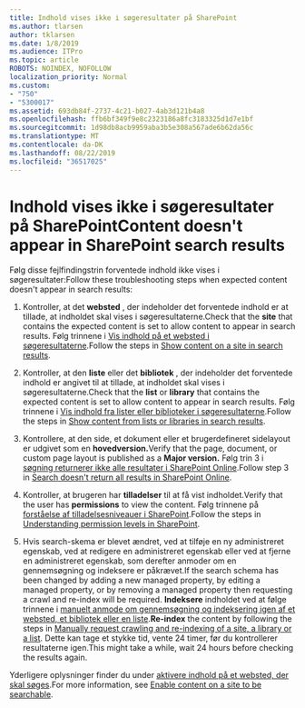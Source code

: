```yaml
---
title: Indhold vises ikke i søgeresultater på SharePoint
ms.author: tlarsen
author: tklarsen
ms.date: 1/8/2019
ms.audience: ITPro
ms.topic: article
ROBOTS: NOINDEX, NOFOLLOW
localization_priority: Normal
ms.custom:
- "750"
- "5300017"
ms.assetid: 693db84f-2737-4c21-b027-4ab3d121b4a8
ms.openlocfilehash: ffb6bf349f9e8c2323186a8fc3183325d1d7e1bf
ms.sourcegitcommit: 1d98db8acb9959aba3b5e308a567ade6b62da56c
ms.translationtype: MT
ms.contentlocale: da-DK
ms.lasthandoff: 08/22/2019
ms.locfileid: "36517025"
---
```

# <a name="content-doesnt-appear-in-sharepoint-search-results"></a><span data-ttu-id="022e5-102">Indhold vises ikke i søgeresultater på SharePoint</span><span class="sxs-lookup"><span data-stu-id="022e5-102">Content doesn't appear in SharePoint search results</span></span>

<span data-ttu-id="022e5-103">Følg disse fejlfindingstrin forventede indhold ikke vises i søgeresultater:</span><span class="sxs-lookup"><span data-stu-id="022e5-103">Follow these troubleshooting steps when expected content doesn't appear in search results:</span></span>
  
1. <span data-ttu-id="022e5-104">Kontroller, at det **websted** , der indeholder det forventede indhold er at tillade, at indholdet skal vises i søgeresultaterne.</span><span class="sxs-lookup"><span data-stu-id="022e5-104">Check that the **site** that contains the expected content is set to allow content to appear in search results.</span></span> <span data-ttu-id="022e5-105">Følg trinnene i [Vis indhold på et websted i søgeresultaterne](https://docs.microsoft.com/sharepoint/make-site-content-searchable#show-content-on-a-site-in-search-results).</span><span class="sxs-lookup"><span data-stu-id="022e5-105">Follow the steps in [Show content on a site in search results](https://docs.microsoft.com/sharepoint/make-site-content-searchable#show-content-on-a-site-in-search-results).</span></span>

2. <span data-ttu-id="022e5-106">Kontroller, at den **liste** eller det **bibliotek** , der indeholder det forventede indhold er angivet til at tillade, at indholdet skal vises i søgeresultaterne.</span><span class="sxs-lookup"><span data-stu-id="022e5-106">Check that the **list** or **library** that contains the expected content is set to allow content to appear in search results.</span></span> <span data-ttu-id="022e5-107">Følg trinnene i [Vis indhold fra lister eller biblioteker i søgeresultaterne](https://docs.microsoft.com/sharepoint/make-site-content-searchable#show-content-from-lists-or-libraries-in-search-results).</span><span class="sxs-lookup"><span data-stu-id="022e5-107">Follow the steps in [Show content from lists or libraries in search results](https://docs.microsoft.com/sharepoint/make-site-content-searchable#show-content-from-lists-or-libraries-in-search-results).</span></span>

3. <span data-ttu-id="022e5-108">Kontrollere, at den side, et dokument eller et brugerdefineret sidelayout er udgivet som en **hovedversion.**</span><span class="sxs-lookup"><span data-stu-id="022e5-108">Verify that the page, document, or custom page layout is published as a **Major version.**</span></span> <span data-ttu-id="022e5-109">Følg trin 3 i [søgning returnerer ikke alle resultater i SharePoint Online](https://go.microsoft.com/fwlink/?linkid=874525).</span><span class="sxs-lookup"><span data-stu-id="022e5-109">Follow step 3 in [Search doesn't return all results in SharePoint Online](https://go.microsoft.com/fwlink/?linkid=874525).</span></span>

4. <span data-ttu-id="022e5-110">Kontroller, at brugeren har **tilladelser** til at få vist indholdet.</span><span class="sxs-lookup"><span data-stu-id="022e5-110">Verify that the user has **permissions** to view the content.</span></span> <span data-ttu-id="022e5-111">Følg trinnene på [forståelse af tilladelsesniveauer i SharePoint](https://docs.microsoft.com/sharepoint/understanding-permission-levels).</span><span class="sxs-lookup"><span data-stu-id="022e5-111">Follow the steps in [Understanding permission levels in SharePoint](https://docs.microsoft.com/sharepoint/understanding-permission-levels).</span></span>
    
5. <span data-ttu-id="022e5-112">Hvis search-skema er blevet ændret, ved at tilføje en ny administreret egenskab, ved at redigere en administreret egenskab eller ved at fjerne en administreret egenskab, som derefter anmoder om en gennemsøgning og indeksere er påkrævet.</span><span class="sxs-lookup"><span data-stu-id="022e5-112">If the search schema has been changed by adding a new managed property, by editing a managed property, or by removing a managed property then requesting a crawl and re-index will be required.</span></span> <span data-ttu-id="022e5-113">**Indeksere** indholdet ved at følge trinnene i [manuelt anmode om gennemsøgning og indeksering igen af et websted, et bibliotek eller en liste](https://docs.microsoft.com/sharepoint/crawl-site-content).</span><span class="sxs-lookup"><span data-stu-id="022e5-113">**Re-index** the content by following the steps in [Manually request crawling and re-indexing of a site, a library or a list](https://docs.microsoft.com/sharepoint/crawl-site-content).</span></span> <span data-ttu-id="022e5-114">Dette kan tage et stykke tid, vente 24 timer, før du kontrollerer resultaterne igen.</span><span class="sxs-lookup"><span data-stu-id="022e5-114">This might take a while, wait 24 hours before checking the results again.</span></span>

<span data-ttu-id="022e5-115">Yderligere oplysninger finder du under [aktivere indhold på et websted, der skal søges](https://docs.microsoft.com/sharepoint/make-site-content-searchable).</span><span class="sxs-lookup"><span data-stu-id="022e5-115">For more information, see [Enable content on a site to be searchable](https://docs.microsoft.com/sharepoint/make-site-content-searchable).</span></span> 
  
